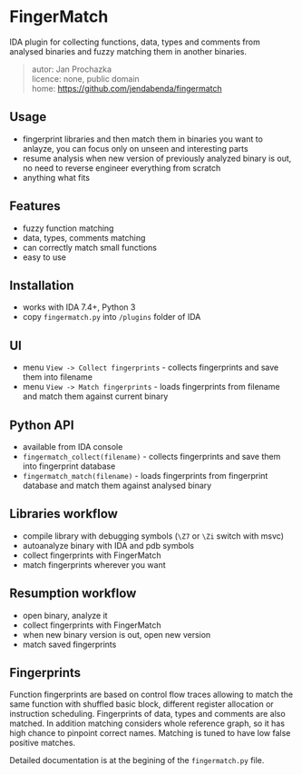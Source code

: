 # FingerMatch

IDA plugin for collecting functions, data, types and comments from analysed binaries
and fuzzy matching them in another binaries.

> autor: Jan Prochazka<br>
> licence: none, public domain<br>
> home: https://github.com/jendabenda/fingermatch<br>


## Usage
 * fingerprint libraries and then match them in binaries you want to anlayze,
   you can focus only on unseen and interesting parts
 * resume analysis when new version of previously analyzed binary is out, no need to
   reverse engineer everything from scratch
 * anything what fits


## Features
 * fuzzy function matching
 * data, types, comments matching
 * can correctly match small functions
 * easy to use


## Installation
 * works with IDA 7.4+, Python 3
 * copy `fingermatch.py` into `/plugins` folder of IDA


## UI
 * menu `View -> Collect fingerprints` - collects fingerprints and save them into filename
 * menu `View -> Match fingerprints` - loads fingerprints from filename and match them against
   current binary


## Python API
 * available from IDA console
 * `fingermatch_collect(filename)` - collects fingerprints and save them into fingerprint database
 * `fingermatch_match(filename)` - loads fingerprints from fingerprint database and match them against analysed binary


## Libraries workflow
 * compile library with debugging symbols (`\Z7` or `\Zi` switch with msvc)
 * autoanalyze binary with IDA and pdb symbols
 * collect fingerprints with FingerMatch
 * match fingerprints wherever you want

## Resumption workflow
 * open binary, analyze it
 * collect fingerprints with FingerMatch
 * when new binary version is out, open new version
 * match saved fingerprints


## Fingerprints
Function fingerprints are based on control flow traces allowing to match the same function
with shuffled basic block, different register allocation or instruction scheduling.
Fingerprints of data, types and comments are also matched. In addition matching considers
whole reference graph, so it has high chance to pinpoint correct names. Matching is tuned
to have low false positive matches.

Detailed documentation is at the begining of the `fingermatch.py` file.
